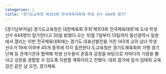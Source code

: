 ```yaml
---
categories: j
title: "경기도교육청 제103회 전국체육대회에 학생 선수 644명 참가"
---
```

[경기남부저널] 경기도교육청은 대한체육회 주최‘제103회 전국체육대회’에 도내 학생 선수 644명이 참가한다고 30일 밝혔다.오는 10월 7일부터 13일까지 울산광역시 일원에서 열리는 이번 전국체육대회에는 경기도 대표선발전을 거친 143개 교의 남녀 학생 선수가 19세 이하부 45개 종목에 각각 출전한다.도교육청은 경기도체육회와 가맹 경기단체 등 관계기관과 협력해 학생 선수들이 존중과 공정을 바탕으로 저마다의 기량을 뽐내고 성장을 경험할 수 있도록 지원할 계획이라고 전했다. 대회 참가에 앞서 임태희 교육감은 같은 날 오전, 경기체육